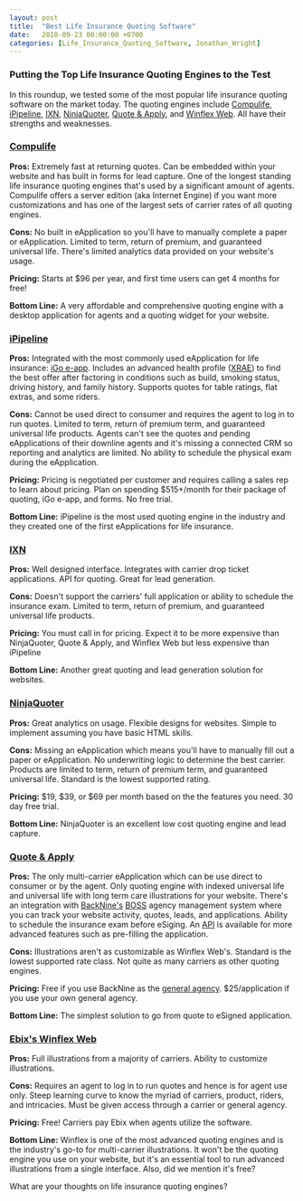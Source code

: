 ```yaml
---
layout: post
title:  "Best Life Insurance Quoting Software"
date:   2018-09-23 00:00:00 +0700
categories: [Life_Insurance_Quoting_Software, Jonathan_Wright]
---
```

### Putting the Top Life Insurance Quoting Engines to the Test

In this roundup, we tested some of the most popular life insurance quoting software on the market today. The quoting engines include [Compulife](http://www.compulife.net/), [iPipeline](https://www.ipipeline.com/), [IXN](https://ixn.tech/), [NinjaQuoter](https://ninjaquoter.com/), [Quote & Apply](https://www.inslock.com), and [Winflex Web](https://www.winflexweb.com/). All have their strengths and weaknesses.

### [Compulife](http://www.compulife.net/)
**Pros:** Extremely fast at returning quotes. Can be embedded within your website and has built in forms for lead capture. One of the longest standing life insurance quoting engines that's used by a significant amount of agents. Compulife offers a server edition (aka Internet Engine) if you want more customizations and has one of the largest sets of carrier rates of all quoting engines.

**Cons:** No built in eApplication so you'll have to manually complete a paper or eApplication. Limited to term, return of premium, and guaranteed universal life. There's limited analytics data provided on your website's usage.

**Pricing:** Starts at $96 per year, and first time users can get 4 months for free!

**Bottom Line:** A very affordable and comprehensive quoting engine with a desktop application for agents and a quoting widget for your website.

### [iPipeline](https://www.ipipeline.com/)
**Pros:** Integrated with the most commonly used eApplication for life insurance: [iGo e-app](https://www.ipipeline.com/insurance-software/insurance-application-software/igo). Includes an advanced health profile ([XRAE](https://www.ipipeline.com/jp-en/insurance-software/insurance-sales-software/resonant-field-underwriting)) to find the best offer after factoring in conditions such as build, smoking status, driving history, and family history. Supports quotes for table ratings, flat extras, and some riders.

**Cons:** Cannot be used direct to consumer and requires the agent to log in to run quotes. Limited to term, return of premium term, and guaranteed universal life products. Agents can't see the quotes and pending eApplications of their downline agents and it's missing a connected CRM so reporting and analytics are limited. No ability to schedule the physical exam during the eApplication.

**Pricing:** Pricing is negotiated per customer and requires calling a sales rep to learn about pricing. Plan on spending $515+/month for their package of quoting, iGo e-app, and forms. No free trial.

**Bottom Line:** iPipeline is the most used quoting engine in the industry and they created one of the first eApplications for life insurance.

### [IXN](https://ixn.tech/)
**Pros:** Well designed interface. Integrates with carrier drop ticket applications. API for quoting. Great for lead generation.

**Cons:** Doesn't support the carriers' full application or ability to schedule the insurance exam. Limited to term, return of premium, and guaranteed universal life products.

**Pricing:** You must call in for pricing. Expect it to be more expensive than NinjaQuoter, Quote & Apply, and Winflex Web but less expensive than iPipeline

**Bottom Line:** Another great quoting and lead generation solution for websites.

### [NinjaQuoter](https://ninjaquoter.com/)
**Pros:** Great analytics on usage. Flexible designs for websites. Simple to implement assuming you have basic HTML skills.

**Cons:** Missing an eApplication which means you'll have to manually fill out a paper or eApplication. No underwriting logic to determine the best carrier. Products are limited to term, return of premium term, and guaranteed universal life. Standard is the lowest supported rating.

**Pricing:** $19, $39, or $69 per month based on the the features you need. 30 day free trial.

**Bottom Line:** NinjaQuoter is an excellent low cost quoting engine and lead capture.

### [Quote & Apply](https://www.inslock.com)
**Pros:** The only multi-carrier eApplication which can be use direct to consumer or by the agent. Only quoting engine with indexed universal life and universal life with long term care illustrations for your website. There's an integration with [BackNine's](https://www.back9ins.com) [BOSS](https://app.back9ins.com) agency management system where you can track your website activity, quotes, leads, and applications. Ability to schedule the insurance exam before eSiging. An [API](https://docs.back9ins.com) is available for more advanced features such as pre-filling the application.

**Cons:** Illustrations aren't as customizable as Winflex Web's. Standard is the lowest supported rate class. Not quite as many carriers as other quoting engines.

**Pricing:** Free if you use BackNine as the [general agency](http://localhost:4000/bga/jonathan_wright/2018/09/21/what-is-a-life-insurance-brokerage-general-agent.html). $25/application if you use your own general agency.

**Bottom Line:** The simplest solution to go from quote to eSigned application.

### [Ebix's Winflex Web](https://www.winflexweb.com/)
**Pros:** Full illustrations from a majority of carriers. Ability to customize illustrations.

**Cons:** Requires an agent to log in to run quotes and hence is for agent use only. Steep learning curve to know the myriad of carriers, product, riders, and intricacies. Must be given access through a carrier or general agency.

**Pricing:** Free! Carriers pay Ebix when agents utilize the software.

**Bottom Line:** Winflex is one of the most advanced quoting engines and is the industry's go-to for multi-carrier illustrations. It won't be the quoting engine you use on your website, but it's an essential tool to run advanced illustrations from a single interface. Also, did we mention it's free?

What are your thoughts on life insurance quoting engines?
